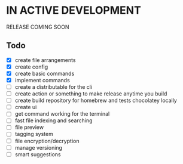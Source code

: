 # IN ACTIVE DEVELOPMENT

RELEASE COMING SOON

## Todo

- [x] create file arrangements
- [x] create config
- [x] create basic commands
- [x] implement commands
- [ ] create a distributable for the cli
- [ ] create action or something to make release anytime you build
- [ ] create build repository for homebrew and tests chocolatey locally
- [ ] create ui
- [ ] get command working for the terminal
- [ ] fast file indexing and searching
- [ ] file preview
- [ ] tagging system
- [ ] file encryption/decryption
- [ ] manage versioning
- [ ] smart suggestions
